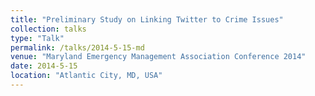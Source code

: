 ```yaml
---
title: "Preliminary Study on Linking Twitter to Crime Issues"
collection: talks
type: "Talk"
permalink: /talks/2014-5-15-md
venue: "Maryland Emergency Management Association Conference 2014"
date: 2014-5-15
location: "Atlantic City, MD, USA"
---
```

